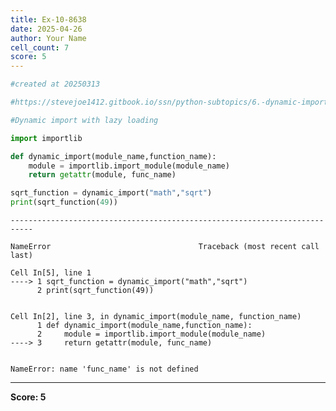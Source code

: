 ```yaml
---
title: Ex-10-8638
date: 2025-04-26
author: Your Name
cell_count: 7
score: 5
---
```


```python
#created at 20250313
```


```python
#https://stevejoe1412.gitbook.io/ssn/python-subtopics/6.-dynamic-imports
```


```python
#Dynamic import with lazy loading
```


```python
import importlib
```


```python
def dynamic_import(module_name,function_name):
    module = importlib.import_module(module_name)
    return getattr(module, func_name)
```


```python
sqrt_function = dynamic_import("math","sqrt")
print(sqrt_function(49))
```


    ---------------------------------------------------------------------------

    NameError                                 Traceback (most recent call last)

    Cell In[5], line 1
    ----> 1 sqrt_function = dynamic_import("math","sqrt")
          2 print(sqrt_function(49))


    Cell In[2], line 3, in dynamic_import(module_name, function_name)
          1 def dynamic_import(module_name,function_name):
          2     module = importlib.import_module(module_name)
    ----> 3     return getattr(module, func_name)


    NameError: name 'func_name' is not defined



---
**Score: 5**